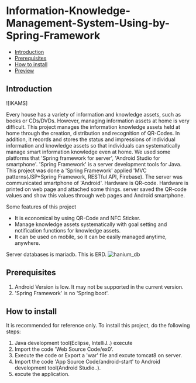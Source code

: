 # Information-Knowledge-Management-System-Using-by-Spring-Framework

* [Introduction](#introduction)
* [Prerequisites](#prerequisites)
* [How to install](#how-to-install)
* [Preview](#Preview)

## Introduction
![IKAMS]

  Every house has a variety of information and knowledge assets, such as books or CDs/DVDs. However, managing information assets at home is very difficult. This project manages the information knowledge assets held at home through the creation, distribution and recognition of QR-Codes. In addition, it records and stores the status and impressions of individual information and knowledge assets so that individuals can systematically manage smart information knowledge even at home. We used some platforms that 'Spring framework for server', 'Android Studio for smartphone'. 'Spring Framework' is a server development tools for Java. This project was done a 'Spring Framework' applied 'MVC patterns(JSP+Spring Framework, RESTful API, Firebase). The server was communicated smartphone of 'Android'. Hardware is QR-code. Hardware is printed on web page and attached some things. server saved the QR-code values and show this values through web pages and Android smartphone.
  
  
Some features of this project
* It is economical by using QR-Code and NFC Sticker.
* Manage knowledge assets systematically with goal setting and notification functions for knowledge assets.
* It can be used on mobile, so it can be easily managed anytime, anywhere.

 
 Server databases is mariadb. This is ERD.
![hanium_db](https://user-images.githubusercontent.com/24422677/131522718-c7703967-bf45-4575-8823-2154e7c39312.png)
 
 
## Prerequisites
1. Android Version is low. It may not be supported in the current version.
2. 'Spring Framework' is no 'Spring boot'.
 
## How to install
It is recommended for reference only. To install this project, do the following steps:
1. Java development tool(Eclipse, IntelliJ..) execute
2. Import the code 'Web Source Code/ex0'.
3. Execute the code  or  Export a 'war' file and excute tomcat8 on server.
4. Import the code 'App Source Code/android-start' to Android development tool(Android Studio..).
5. excute the application.
